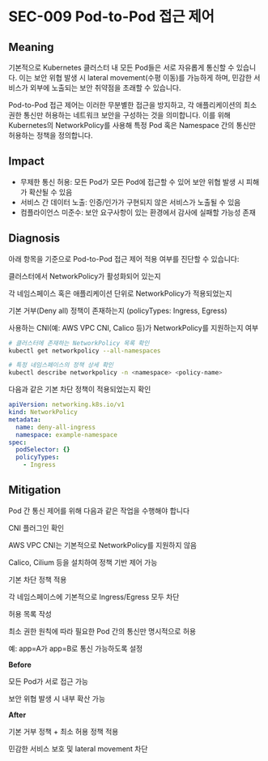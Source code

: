 # SEC-009 Pod-to-Pod 접근 제어

## Meaning
기본적으로 Kubernetes 클러스터 내 모든 Pod들은 서로 자유롭게 통신할 수 있습니다. 이는 보안 위협 발생 시 lateral movement(수평 이동)를 가능하게 하며, 민감한 서비스가 외부에 노출되는 보안 취약점을 초래할 수 있습니다.

Pod-to-Pod 접근 제어는 이러한 무분별한 접근을 방지하고, 각 애플리케이션의 최소 권한 통신만 허용하는 네트워크 보안을 구성하는 것을 의미합니다.
이를 위해 Kubernetes의 NetworkPolicy를 사용해 특정 Pod 혹은 Namespace 간의 통신만 허용하는 정책을 정의합니다.

## Impact
- 무제한 통신 허용: 모든 Pod가 모든 Pod에 접근할 수 있어 보안 위협 발생 시 피해가 확산될 수 있음
- 서비스 간 데이터 노출: 인증/인가가 구현되지 않은 서비스가 노출될 수 있음
- 컴플라이언스 미준수: 보안 요구사항이 있는 환경에서 감사에 실패할 가능성 존재

## Diagnosis
아래 항목을 기준으로 Pod-to-Pod 접근 제어 적용 여부를 진단할 수 있습니다:

클러스터에서 NetworkPolicy가 활성화되어 있는지

각 네임스페이스 혹은 애플리케이션 단위로 NetworkPolicy가 적용되었는지

기본 거부(Deny all) 정책이 존재하는지 (policyTypes: Ingress, Egress)

사용하는 CNI(예: AWS VPC CNI, Calico 등)가 NetworkPolicy를 지원하는지 여부


```bash
# 클러스터에 존재하는 NetworkPolicy 목록 확인
kubectl get networkpolicy --all-namespaces

# 특정 네임스페이스의 정책 상세 확인
kubectl describe networkpolicy -n <namespace> <policy-name>
```

다음과 같은 기본 차단 정책이 적용되었는지 확인

```yaml
apiVersion: networking.k8s.io/v1
kind: NetworkPolicy
metadata:
  name: deny-all-ingress
  namespace: example-namespace
spec:
  podSelector: {}
  policyTypes:
    - Ingress
```

## Mitigation
Pod 간 통신 제어를 위해 다음과 같은 작업을 수행해야 합니다

CNI 플러그인 확인

AWS VPC CNI는 기본적으로 NetworkPolicy를 지원하지 않음

Calico, Cilium 등을 설치하여 정책 기반 제어 가능

기본 차단 정책 적용

각 네임스페이스에 기본적으로 Ingress/Egress 모두 차단

허용 목록 작성

최소 권한 원칙에 따라 필요한 Pod 간의 통신만 명시적으로 허용

예: app=A가 app=B로 통신 가능하도록 설정

**Before**

모든 Pod가 서로 접근 가능

보안 위협 발생 시 내부 확산 가능

**After**

기본 거부 정책 + 최소 허용 정책 적용

민감한 서비스 보호 및 lateral movement 차단
